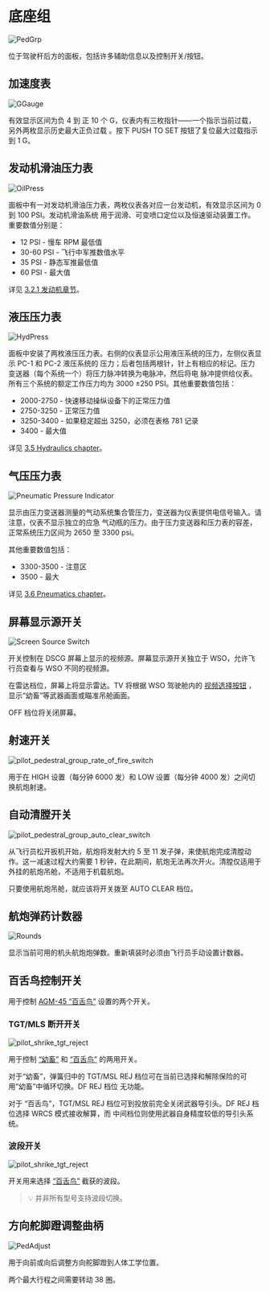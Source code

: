 # 底座组

![PedGrp](../../img/pilot_pedestal_group_overview.jpg)

位于驾驶杆后方的面板，包括许多辅助信息以及控制开关/按钮。

## 加速度表

![GGauge](../../img/pilot_accelerator.jpg)

有效显示区间为负 4 到 正 10 个 G，仪表内有三枚指针——一个指示当前过载，另外两枚显示历史最大正负过载
。按下 PUSH TO SET 按钮了复位最大过载指示到 1 G。

## 发动机滑油压力表

![OilPress](../../img/pilot_engine_oil.jpg)

面板中有一对发动机滑油压力表，两枚仪表各对应一台发动机，有效显示区间为 0 到 100 PSI。发动机滑油系统
用于润滑、可变喷口定位以及恒速驱动装置工作。重要数值分别是：

- 12 PSI - 慢车 RPM 最低值
- 30-60 PSI - 飞行中军推数值水平
- 35 PSI - 静态军推最低值
- 60 PSI - 最大值

详见 [3.2.1 发动机章节](../../systems/engines_and_fuel_systems/engines.md)。

## 液压压力表

![HydPress](../../img/pilot_hydraulic_pressure.jpg)

面板中安装了两枚液压压力表。右侧的仪表显示公用液压系统的压力，左侧仪表显示 PC-1 和 PC-2 液压系统的
压力；后者包括两根针，针上有相应的标记。压力变送器（每个系统一个）将压力脉冲转换为电脉冲，然后将电
脉冲提供给仪表。所有三个系统的额定工作压力均为 3000 ±250 PSI。其他重要数值包括：

- 2000-2750 - 快速移动操纵设备下的正常压力值
- 2750-3250 - 正常压力值
- 3250-3400 - 如果稳定超出 3250，必须在表格 781 记录
- 3400 - 最大值

详见 [3.5 Hydraulics chapter](../../systems/hydraulics.md)。

## 气压压力表

![Pneumatic Pressure Indicator](../../img/pilot_pneumatic.jpg)

显示由压力变送器测量的气动系统集合管压力，变送器为仪表提供电信号输入。请注意，仪表不显示独立的应急
气动瓶的压力。由于压力变送器和压力表的容差，正常系统压力区间为 2650 至 3300 psi。

其他重要数值包括：

- 3300-3500 - 注意区
- 3500 - 最大

详见 [3.6 Pneumatics chapter](../../systems/pneumatics.md)。

## 屏幕显示源开关

![Screen Source Switch](../../img/pilot_radar_tv_switch.jpg)

开关控制在 DSCG 屏幕上显示的视频源。屏幕显示源开关独立于 WSO，允许飞行员查看与 WSO 不同的视频源。

在雷达档位，屏幕上将显示雷达。TV 将根据 WSO 驾驶舱内的
[视频选择按钮](../wso/left_sub_panel.md#video-select-button) ，显示“幼畜”等武器画面或瞄准吊舱画面。

OFF 档位将关闭屏幕。

## 射速开关

![pilot_pedestral_group_rate_of_fire_switch](../../img/pilot_rate_switch.jpg)

用于在 HIGH 设置（每分钟 6000 发）和 LOW 设置（每分钟 4000 发）之间切换航炮射速。

## 自动清膛开关

![pilot_pedestral_group_auto_clear_switch](../../img/pilot_clear_switch.jpg)

从飞行员松开扳机开始，航炮将发射大约 5 至 11 发子弹，来使航炮完成清膛动作。这一减速过程大约需要 1
秒钟，在此期间，航炮无法再次开火。清膛仅适用于外挂的航炮吊舱，不适用于机载航炮。

只要使用航炮吊舱，就应该将开关拨至 AUTO CLEAR 档位。

## 航炮弹药计数器

![Rounds](../../img/pilot_rounds_remaining.jpg)

显示当前可用的机头航炮炮弹数。重新填装时必须由飞行员手动设置计数器。

## 百舌鸟控制开关

用于控制 [AGM-45 “百舌鸟”](../../stores/air_to_ground/missiles/shrike.md) 设置的两个开关。

### TGT/MLS 断开开关

![pilot_shrike_tgt_reject](../../img/pilot_tgt_missile_reject.jpg)

用于控制 [“幼畜”](../../stores/air_to_ground/missiles/maverick.md) 和
[“百舌鸟”](../../stores/air_to_ground/missiles/shrike.md) 的两用开关。

对于“幼畜”，弹簧归中的 TGT/MSL REJ 档位可在当前已选择和解除保险的可用“幼畜”中循环切换。DF REJ 档位
无功能。

对于 “百舌鸟”，TGT/MSL REJ 档位可到投放前完全关闭武器导引头。DF REJ 档位选择 WRCS 模式接收解算，而
中间档位则使用武器自身精度较低的导引头系统。

### 波段开关

![pilot_shrike_tgt_reject](../../img/pilot_shrike_band.jpg)

开关用来选择 [“百舌鸟”](../../stores/air_to_ground/missiles/shrike.md) 截获的波段。

> 💡 并非所有型号支持波段切换。

## 方向舵脚蹬调整曲柄

![PedAdjust](../../img/pilot_pedal_adjust.jpg)

用于向前或向后调整方向舵脚蹬到人体工学位置。

两个最大行程之间需要转动 38 圈。
